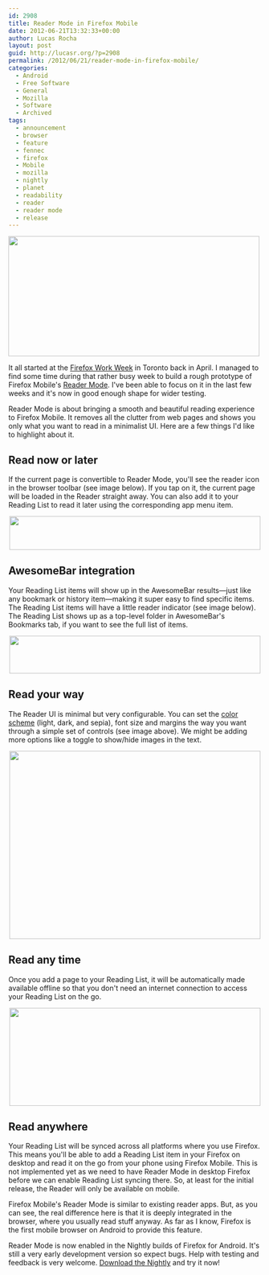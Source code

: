 ```yaml
---
id: 2908
title: Reader Mode in Firefox Mobile
date: 2012-06-21T13:32:33+00:00
author: Lucas Rocha
layout: post
guid: http://lucasr.org/?p=2908
permalink: /2012/06/21/reader-mode-in-firefox-mobile/
categories:
  - Android
  - Free Software
  - General
  - Mozilla
  - Software
  - Archived
tags:
  - announcement
  - browser
  - feature
  - fennec
  - firefox
  - Mobile
  - mozilla
  - nightly
  - planet
  - readability
  - reader
  - reader mode
  - release
---
```

[<img class="alignnone size-full wp-image-2946" title="" src="http://lucasr.org/wp-content/uploads/2012/06/blog.png" width="500" height="239" srcset="http://lucasr.org/wp-content/uploads/2012/06/blog-300x143.png 300w, http://lucasr.org/wp-content/uploads/2012/06/blog.png 500w" sizes="(max-width: 500px) 100vw, 500px" />](http://nightly.mozilla.org/)

It all started at the [Firefox Work
Week](http://www.flickr.com/photos/robceemoz/7113855919/) in Toronto back in
April. I managed to find some time during that rather busy week to build a
rough prototype of Firefox Mobile's [Reader
Mode](https://wiki.mozilla.org/Fennec/NativeUI/UserExperience/ReaderMode). I've
been able to focus on it in the last few weeks and it's now in good enough
shape for wider testing.

Reader Mode is about bringing a smooth and beautiful reading experience to
Firefox Mobile. It removes all the clutter from web pages and shows you only
what you want to read in a minimalist UI. Here are a few things I'd like to
highlight about it.

## Read now or later

If the current page is convertible to Reader Mode, you'll see the reader icon
in the browser toolbar (see image below). If you tap on it, the current page
will be loaded in the Reader straight away. You can also add it to your Reading
List to read it later using the corresponding app menu item.

<p style="text-align: center;">
  <img class="size-full wp-image-2930 aligncenter" src="http://lucasr.org/wp-content/uploads/2012/06/reader-button.png" width="500" height="67" srcset="http://lucasr.org/wp-content/uploads/2012/06/reader-button-300x40.png 300w, http://lucasr.org/wp-content/uploads/2012/06/reader-button.png 500w" sizes="(max-width: 500px) 100vw, 500px" />
</p>

## AwesomeBar integration

Your Reading List items will show up in the AwesomeBar results—just like any
bookmark or history item—making it super easy to find specific items. The
Reading List items will have a little reader indicator (see image below). The
Reading List shows up as a top-level folder in AwesomeBar's Bookmarks tab, if
you want to see the full list of items.

<p style="text-align: center;">
  <img class="size-full wp-image-2931 aligncenter" src="http://lucasr.org/wp-content/uploads/2012/06/awesomebar-results.png" width="500" height="75" srcset="http://lucasr.org/wp-content/uploads/2012/06/awesomebar-results-300x45.png 300w, http://lucasr.org/wp-content/uploads/2012/06/awesomebar-results.png 500w" sizes="(max-width: 500px) 100vw, 500px" />
</p>

## Read your way

The Reader UI is minimal but very configurable. You can set the [color
scheme](http://www.flickr.com/photos/lucasrocha/7401989284/in/photostream/lightbox/)
(light, dark, and sepia), font size and margins the way you want through a
simple set of controls (see image above). We might be adding more options like
a toggle to show/hide images in the text.

<p style="text-align: center;">
  <img class="size-full wp-image-2933 aligncenter" src="http://lucasr.org/wp-content/uploads/2012/06/style-toolbar.png" width="500" height="374" srcset="http://lucasr.org/wp-content/uploads/2012/06/style-toolbar-300x224.png 300w, http://lucasr.org/wp-content/uploads/2012/06/style-toolbar.png 500w" sizes="(max-width: 500px) 100vw, 500px" />
</p>

## Read any time

Once you add a page to your Reading List, it will be automatically made
available offline so that you don't need an internet connection to access your
Reading List on the go.

<p style="text-align: center;">
  <img class="size-full wp-image-2934 aligncenter" src="http://lucasr.org/wp-content/uploads/2012/06/reading-list-folder.png" width="500" height="195" srcset="http://lucasr.org/wp-content/uploads/2012/06/reading-list-folder-300x117.png 300w, http://lucasr.org/wp-content/uploads/2012/06/reading-list-folder.png 500w" sizes="(max-width: 500px) 100vw, 500px" />
</p>

## Read anywhere

Your Reading List will be synced across all platforms where you use Firefox.
This means you'll be able to add a Reading List item in your Firefox on desktop
and read it on the go from your phone using Firefox Mobile. This is not
implemented yet as we need to have Reader Mode in desktop Firefox before we can
enable Reading List syncing there. So, at least for the initial release, the
Reader will only be available on mobile.

Firefox Mobile's Reader Mode is similar to existing reader apps. But, as you
can see, the real difference here is that it is deeply integrated in the
browser, where you usually read stuff anyway. As far as I know, Firefox is the
first mobile browser on Android to provide this feature.

Reader Mode is now enabled in the Nightly builds of Firefox for Android. It's
still a very early development version so expect bugs. Help with testing and
feedback is very welcome. [Download the Nightly](http://nightly.mozilla.org/)
and try it now!
